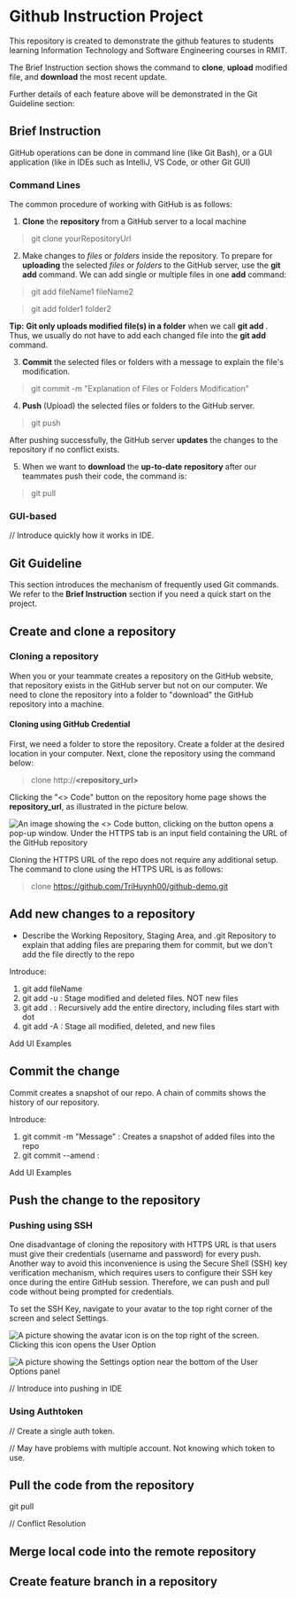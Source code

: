 # Github Instruction Project

This repository is created to demonstrate the github features to students learning Information Technology and Software Engineering courses in RMIT.

The Brief Instruction section shows the command to 
**clone**, 
**upload** modified file, 
and **download** the most recent update.

Further details of each feature above will be demonstrated in the Git Guideline section:

## Brief Instruction

GitHub operations can be done in command line (like Git Bash), 
or a GUI application (like in IDEs such as IntelliJ, VS Code, or other Git GUI)

### Command Lines

The common procedure of working with GitHub is as follows:

1. **Clone** the **repository** from a GitHub server to a local machine
> git clone yourRepositoryUrl

2. Make changes to *files* or _folders_ inside the repository. 
To prepare for **uploading** the selected _files_ or _folders_ to the GitHub server, 
use the **git add** command. We can add single or multiple files in one **add** command:

> git add fileName1 fileName2

> git add folder1 folder2

**Tip:** **Git only uploads modified file(s) in a folder** when we call **git add <folderName>**. 
Thus, we usually do not have to add each changed file into the **git add** command.

3. **Commit** the selected files or folders with a message to explain the file's modification.
> git commit -m "Explanation of Files or Folders Modification"

4. **Push** (Upload) the selected files or folders to the GitHub server. 
> git push

After pushing successfully, the GitHub server **updates** the changes to the repository 
if no conflict exists.

5. When we want to **download** the **up-to-date repository** 
after our teammates push their code, the command is:
> git pull

### GUI-based

// Introduce quickly how it works in IDE.

## Git Guideline

This section introduces the mechanism of frequently used Git commands. 
We refer to the **Brief Instruction** section if you need a quick start on the project.

## Create and clone a repository

### Cloning a repository

When you or your teammate creates a repository on the GitHub website, 
that repository exists in the GitHub server but not on our computer. 
We need to clone the repository into a folder to "download" the GitHub repository into a machine. 

#### Cloning using GitHub Credential

First, we need a folder to store the repository. 
Create a folder at the desired location in your computer. 
Next, clone the repository using the command below:

> clone http://**<repository_url>**

Clicking the "<> Code" button on the repository home page shows the **repository_url**, as illustrated in the picture below.

![An image showing the <> Code button, clicking on the button opens a pop-up window. Under the HTTPS tab is an input field containing the URL of the GitHub repository](picture/repoCodeCloneUrl.png)

Cloning the HTTPS URL of the repo does not require any additional setup. 
The command to clone using the HTTPS URL is as follows:

> clone https://github.com/TriHuynh00/github-demo.git

## Add new changes to a repository

- Describe the Working Repository, Staging Area, and .git Repository to explain that
adding files are preparing them for commit, but we don't add the file directly to the
repo

Introduce: 
1. git add fileName
2. git add -u : Stage modified and deleted files. NOT new files
3. git add .  : Recursively add the entire directory, including files start with dot
4. git add -A : Stage all modified, deleted, and new files

Add UI Examples

## Commit the change

Commit creates a snapshot of our repo. 
A chain of commits shows the history of our repository.

Introduce:
1. git commit -m "Message" : Creates a snapshot of added files into the repo
2. git commit --amend      : 

Add UI Examples

## Push the change to the repository

### Pushing using SSH

One disadvantage of cloning the repository with HTTPS URL is that
users must give their credentials (username and password) for every push.
Another way to avoid this inconvenience is using the Secure Shell (SSH) key verification mechanism,
which requires users to configure their SSH key once during the entire GitHub session.
Therefore, we can push and pull code without being prompted for credentials.

To set the SSH Key, navigate to your avatar to the top right corner of the screen
and select Settings.

![A picture showing the avatar icon is on the top right of the screen. Clicking this icon opens the User Option](picture/avatarTopRight.png)

![A picture showing the Settings option near the bottom of the User Options panel](picture/settingLocation.png)

// Introduce into pushing in IDE

### Using Authtoken

// Create a single auth token.

// May have problems with multiple account. Not knowing which token to use.

## Pull the code from the repository

git pull

// Conflict Resolution

## Merge local code into the remote repository

## Create feature branch in a repository

